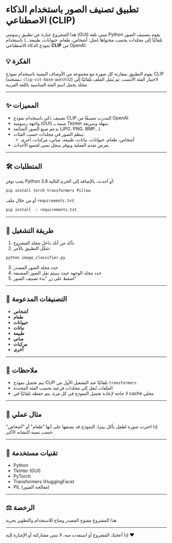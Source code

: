 # تطبيق تصنيف الصور باستخدام الذكاء الاصطناعي (CLIP)

هذا المشروع عبارة عن تطبيق رسومي (GUI) مبني بلغة Python يقوم بتصنيف الصور تلقائيًا إلى مجلدات بحسب محتواها (مثل: أشخاص، طعام، حيوانات، طبيعة...) باستخدام نموذج الذكاء الاصطناعي **CLIP** من OpenAI.

## 💡 الفكرة
يقوم التطبيق بمقارنة كل صورة مع مجموعة من الأوصاف النصية باستخدام نموذج CLIP (بنسخته: `clip-vit-base-patch32`) لاختيار الفئة الأنسب. 
ثم يُنقل الملف تلقائيًا إلى مجلد يحمل اسم الفئة المناسبة باللغة العربية.

---

## ✨ المميزات
- تصنيف ذكي باستخدام نموذج CLIP المدرب مسبقًا من OpenAI
- واجهة رسومية (GUI) مبنية بـ Tkinter سهلة وسريعة
- يدعم صيغ الصور الشائعة (JPG، PNG، BMP...)
- ينظم الصور في مجلدات حسب الفئات:
  - أشخاص، طعام، حيوانات، نباتات، طبيعة، مباني، مركبات، أخرى
- يعرض تقدم العملية ويوفر سجل نصي لجميع الأحداث

---

## 🛠️ المتطلبات

يجب توفر Python 3.8 أو أحدث، بالإضافة إلى الحزم التالية:

```bash
pip install torch transformers Pillow
```

أو من خلال ملف `requirements.txt`:
```bash
pip install -r requirements.txt
```

---

## 🚀 طريقة التشغيل

1. تأكد من أنك داخل مجلد المشروع.
2. شغّل التطبيق بالأمر:
```bash
python image_classifier.py
```
3. حدد مجلد الصور المصدر
4. حدد مجلد الوجهة حيث سيتم نقل الصور المصنفة
5. اضغط على زر "بدء تصنيف الصور"

---

## 📂 التصنيفات المدعومة
- **أشخاص**
- **طعام**
- **حيوانات**
- **نباتات**
- **طبيعة**
- **مباني**
- **مركبات**
- **أخرى**

---

## 📝 ملاحظات
- يتم تحميل نموذج CLIP تلقائيًا عند التشغيل الأول من `transformers`
- الملفات تُنقل إلى مجلدات فرعية بحسب الفئة المحددة
- لا حاجة لإعادة تحميل النموذج في كل مرة، يتم حفظه تلقائيًا في cache محلي

---

## 📸 مثال عملي
إذا اخترت صورة لطفل يأكل بيتزا، النموذج قد يصنفها على أنها "طعام" أو "أشخاص" حسب نسبة التشابه الأكبر.

---

## 🧠 تقنيات مستخدمة
- Python
- Tkinter (GUI)
- PyTorch
- Transformers (HuggingFace)
- PIL (معالجة الصور)

---

## ⚖️ الرخصة
هذا المشروع مفتوح المصدر ومتاح للاستخدام والتطوير بحرية.

---

إذا أعجبك المشروع أو استفدت منه، لا تنس مشاركته أو الإشارة إليه ❤️
